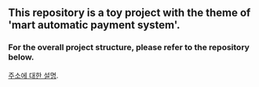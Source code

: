 ## This repository is a toy project with the theme of 'mart automatic payment system'.

### For the overall project structure, please refer to the repository below.
[주소에 대한 설명](http://www.google.co.kr).
